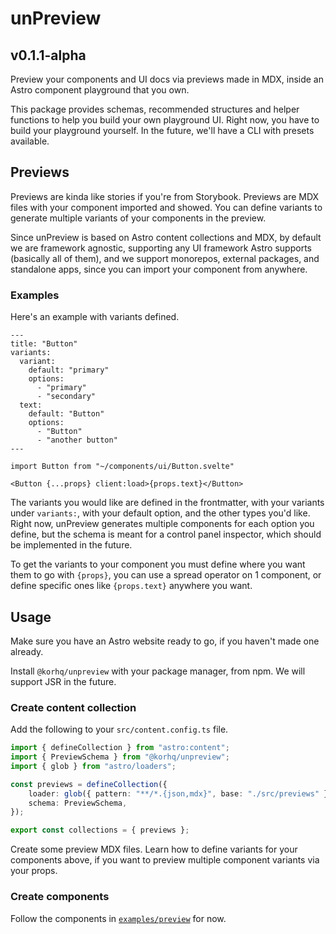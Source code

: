 # unPreview

## v0.1.1-alpha

Preview your components and UI docs via previews made in MDX, inside an Astro component playground that you own.

This package provides schemas, recommended structures and helper functions to help you build your own playground UI. Right now, you have to build your playground yourself. In the future, we'll have a CLI with presets available.

## Previews

Previews are kinda like stories if you're from Storybook. Previews are MDX files with your component imported and showed. You can define variants to generate multiple variants of your components in the preview.

Since unPreview is based on Astro content collections and MDX, by default we are framework agnostic, supporting any UI framework Astro supports (basically all of them), and we support monorepos, external packages, and standalone apps, since you can import your component from anywhere.

### Examples

Here's an example with variants defined.

```mdx
---
title: "Button"
variants:
  variant:
    default: "primary"
    options:
      - "primary"
      - "secondary"
  text:
    default: "Button"
    options:
      - "Button"
      - "another button"
---

import Button from "~/components/ui/Button.svelte"

<Button {...props} client:load>{props.text}</Button>
```

The variants you would like are defined in the frontmatter, with your variants under `variants:`, with your default option, and the other types you'd like. Right now, unPreview generates multiple components for each option you define, but the schema is meant for a control panel inspector, which should be implemented in the future.

To get the variants to your component you must define where you want them to go with `{props}`, you can use a spread operator on 1 component, or define specific ones like `{props.text}` anywhere you want.

## Usage

Make sure you have an Astro website ready to go, if you haven't made one already.

Install `@korhq/unpreview` with your package manager, from npm. We will support JSR in the future.

### Create content collection

Add the following to your `src/content.config.ts` file.

```ts
import { defineCollection } from "astro:content";
import { PreviewSchema } from "@korhq/unpreview";
import { glob } from "astro/loaders";

const previews = defineCollection({
	loader: glob({ pattern: "**/*.{json,mdx}", base: "./src/previews" }),
	schema: PreviewSchema,
});

export const collections = { previews };
```

Create some preview MDX files. Learn how to define variants for your components above, if you want to preview multiple component variants via your props.

### Create components

Follow the components in [`examples/preview`](https://github.com/K0Rhq/un/tree/main/examples/preview/src) for now.
